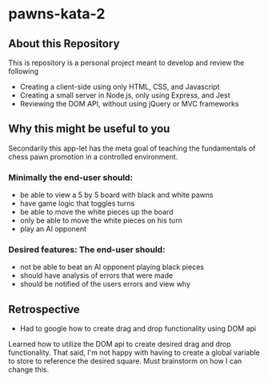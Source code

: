 # pawns-kata-2

## About this Repository

This is repository is a personal project meant to develop and review the
following

* Creating a client-side using only HTML, CSS, and Javascript
* Creating a small server in Node.js, only using Express, and Jest
* Reviewing the DOM API, without using jQuery or MVC frameworks

## Why this might be useful to you

Secondarily this app-let has the meta goal of teaching the fundamentals of chess
pawn promotion in a controlled environment.

### Minimally the end-user should:

* be able to view a 5 by 5 board with black and white pawns
* have game logic that toggles turns
* be able to move the white pieces up the board
* only be able to move the white pieces on his turn
* play an AI opponent

### Desired features: The end-user should:

* not be able to beat an AI opponent playing black pieces
* should have analysis of errors that were made
* should be notified of the users errors and view why

## Retrospective

* Had to google how to create drag and drop functionality using DOM api

Learned how to utilize the DOM api to create desired drag and drop
functionality. That said, I'm not happy with having to create a global variable
to store to reference the desired square. Must brainstorm on how I can change
this.
